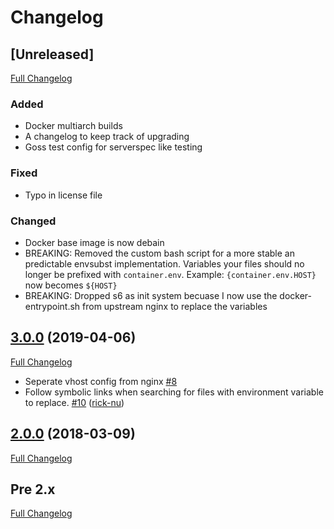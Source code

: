 # Changelog

## [Unreleased]

[Full Changelog](https://github.com/nstapelbroek/docker-static-webserver/compare/3.0.0...latest)

### Added 

- Docker multiarch builds
- A changelog to keep track of upgrading
- Goss test config for serverspec like testing

### Fixed

- Typo in license file

### Changed

- Docker base image is now debain
- BREAKING: Removed the custom bash script for a more stable an predictable envsubst implementation. Variables your files should no longer be prefixed with `container.env`. Example: `{container.env.HOST}` now becomes `${HOST}`
- BREAKING: Dropped s6 as init system becuase I now use the docker-entrypoint.sh from upstream nginx to replace the variables


## [3.0.0](https://github.com/nstapelbroek/docker-static-webserver/tree/3.0.0) (2019-04-06)

[Full Changelog](https://github.com/nstapelbroek/docker-static-webserver/compare/2.0.0...3.0.0)


- Seperate vhost config from nginx [\#8](https://github.com/nstapelbroek/docker-static-webserver/issues/8)
- Follow symbolic links when searching for files with environment variable to replace. [\#10](https://github.com/nstapelbroek/docker-static-webserver/pull/10) ([rick-nu](https://github.com/rick-nu))

## [2.0.0](https://github.com/nstapelbroek/docker-static-webserver/tree/2.0.0) (2018-03-09)

[Full Changelog](https://github.com/nstapelbroek/docker-static-webserver/compare/1.0.1...2.0.0)

##  Pre 2.x

[Full Changelog](https://github.com/nstapelbroek/docker-static-webserver/compare/1.0.0...1.0.1)

